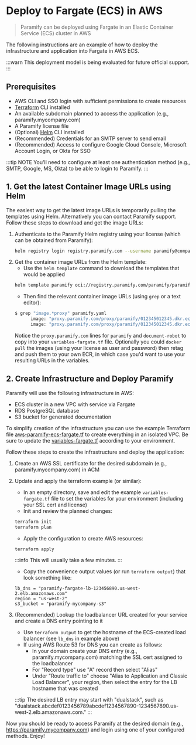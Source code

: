 # Deploy to Fargate (ECS) in AWS
> Paramify can be deployed using Fargate in an Elastic Container Service (ECS) cluster in AWS

The following instructions are an example of how to deploy the infrastructure and application into Fargate in AWS ECS.

:::warn
This deployment model is being evaluated for future official support.
:::

## Prerequisites
- AWS CLI and SSO login with sufficient permissions to create resources
- [Terraform](https://www.terraform.io/) CLI installed
- An available subdomain planned to access the application (e.g., paramify.mycompany.com)
- A Paramify license file
- (Optional) [Helm](https://helm.sh/docs/intro/install/) CLI installed
- (Recommended) Credentials for an SMTP server to send email
- (Recommended) Access to configure Google Cloud Console, Microsoft Account Login, or Okta for SSO

:::tip NOTE
You'll need to configure at least one authentication method (e.g., SMTP, Google, MS, Okta) to be able to login to Paramify.
:::


## 1. Get the latest Container Image URLs using Helm
The easiest way to get the latest image URLs is temporarily pulling the templates using Helm. Alternatively you can contact Paramify support.
Follow these steps to download and get the image URLs:
1. Authenticate to the Paramify Helm registry using your license (which can be obtained from Paramify):
    ```bash
    helm registry login registry.paramify.com --username paramify@company.com --password <license_id>
    ```
2. Get the container image URLs from the Helm template:
    - Use the `helm template` command to download the templates that would be applied
    ```bash
    helm template paramify oci://registry.paramify.com/paramify/paramify > paramify.yaml
    ```
    - Then find the relevant container image URLs (using `grep` or a text editor):
    ```bash
    $ grep "image.*proxy" paramify.yaml
          image: "proxy.paramify.com/proxy/paramify/012345012345.dkr.ecr.us-west-2.amazonaws.com/document-robot:abc1234@sha256:abcdefg1234567890..."
          image: "proxy.paramify.com/proxy/paramify/012345012345.dkr.ecr.us-west-2.amazonaws.com/paramify:abc1234@sha256:abcdefg1234567890..."
    ```
    Notice the `proxy.paramify.com` lines for `paramify` and `document-robot` to copy into your `variables-fargate.tf` file.
    Optionally you could `docker pull` the images (using your license as user and password) then retag and push them to your own ECR, in which case you'd want to use your resulting URLs in the variables.


## 2. Create Infrastructure and Deploy Paramify
Paramify will use the following infrastructure in AWS:
- ECS cluster in a new VPC with service via Fargate
- RDS PostgreSQL database
- S3 bucket for generated documentation

To simplify creation of the infrastructure you can use the example Terraform file [aws-paramify-ecs-fargate.tf](https://github.com/paramify/support/blob/main/aws-paramify-ecs-fargate.tf) to create everything in an isolated VPC. Be sure to update the [variables-fargate.tf](https://github.com/paramify/support/blob/main/variables-fargate.tf) according to your environment.

Follow these steps to create the infrastructure and deploy the application:
1. Create an AWS SSL certificate for the desired subdomain (e.g., paramify.mycompany.com) in ACM
2. Update and apply the terraform example (or similar):
    - In an empty directory, save and edit the example `variables-fargate.tf` file to set the variables for your environment (including your SSL cert and license)
    - Init and review the planned changes:
    ```bash
    terraform init
    terraform plan
    ```
    - Apply the configuration to create AWS resources:
    ```bash
    terraform apply
    ```
    :::info
    This will usually take a few minutes.
    :::
    - Copy the convenience output values (or run `terraform output`) that look something like:
    ```
    lb_dns = "paramify-fargate-lb-123456890.us-west-2.elb.amazonaws.com"
    region = "us-west-2"
    s3_bucket = "paramify-mycompany-s3"
    ```
3. (Recommended) Lookup the loadbalancer URL created for your service and create a DNS entry pointing to it
    - Use `terraform output` to get the hostname of the ECS-created load balancer (see `lb_dns` in example above)
    - If using AWS Route 53 for DNS you can create as follows:
        - In your domain create your DNS entry (e.g., paramify.mycompany.com) matching the SSL cert assigned to the loadbalancer
        - For "Record type" use "A" record then select "Alias"
        - Under "Route traffic to" choose "Alias to Application and Classic Load Balancer", your region, then select the entry for the LB hostname that was created

    :::tip
    The desired LB entry may start with "dualstack", such as "dualstack.abcdef0123456789abcdef1234567890-1234567890.us-west-2.elb.amazonaws.com."
    :::

Now you should be ready to access Paramify at the desired domain (e.g., https://paramify.mycompany.com) and login using one of your configured methods. Enjoy!
